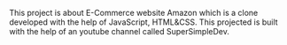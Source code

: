 This project is about E-Commerce website Amazon which is a clone developed with the help of JavaScript, HTML&CSS. This projected is built with the help of an youtube channel called SuperSimpleDev.         
